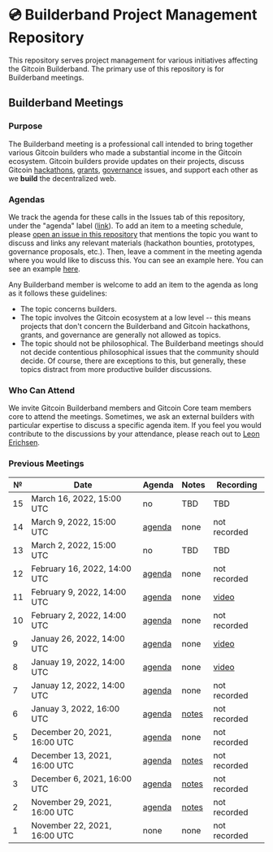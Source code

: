 # 💿 Builderband Project Management Repository

This repository serves project management for various initiatives affecting the Gitcoin Builderband. The primary use of this repository is for Builderband meetings.

## Builderband Meetings
### Purpose
The Builderband meeting is a professional call intended to bring together various Gitcoin builders who made a substantial income in the Gitcoin ecosystem. Gitcoin builders provide updates on their projects, discuss Gitcoin [hackathons](https://gitcoin.co/hackathons), [grants](https://gitcoin.co/grants/), [governance](https://gov.gitcoin.co/) issues, and support each other as we **build** the decentralized web.

### Agendas
We track the agenda for these calls in the Issues tab of this repository, under the "agenda" label ([link](https://github.com/leoneric/builderband/issues?q=label%3A%22agenda%22+)). To add an item to a meeting schedule, please [open an issue in this repository](https://github.com/leoneric/builderband/issues) that mentions the topic you want to discuss and links any relevant materials (hackathon bounties, prototypes, governance proposals, etc.). Then, leave a comment in the meeting agenda where you would like to discuss this. You can see an example here. You can see an example [here](https://github.com/leoneric/builderband/issues/1#issuecomment-981077553).

Any Builderband member is welcome to add an item to the agenda as long as it follows these guidelines:
- The topic concerns builders.
- The topic involves the Gitcoin ecosystem at a low level -- this means projects that don't concern the Builderband and Gitcoin hackathons, grants, and governance are generally not allowed as topics.
- The topic should not be philosophical. The Builderband meetings should not decide contentious philosophical issues that the community should decide. Of course, there are exceptions to this, but generally, these topics distract from more productive builder discussions.

### Who Can Attend
We invite Gitcoin Builderband members and Gitcoin Core team members core to attend the meetings. Sometimes, we ask an external builders with particular expertise to discuss a specific agenda item. If you feel you would contribute to the discussions by your attendance, please reach out to [Leon Erichsen](mailto:leon@gitcoin.co).

### Previous Meetings

| №   | Date                                 | Agenda                                              | Notes                                                                                                                                                                    | Recording       |
| --- | ------------------------------------ | --------------------------------------------------- | ------------------------------------------------------------------------------------------------------------------------------------------------------------------------ | --------------- |
| 15 | March 16, 2022, 15:00 UTC          | no | TBD | TBD |
| 14 | March 9, 2022, 15:00 UTC          | [agenda](https://github.com/builderband/pm/issues/16) | none | not recorded |
| 13 | March 2, 2022, 15:00 UTC          | no | TBD | TBD |
| 12 | February 16, 2022, 14:00 UTC          | [agenda](https://github.com/builderband/pm/issues/15) | none | not recorded |
| 11 | February 9, 2022, 14:00 UTC          | [agenda](https://github.com/builderband/pm/issues/14) | none | [video](https://youtu.be/bk_vmXPPpRk) |
| 10 | February 2, 2022, 14:00 UTC          | [agenda](https://github.com/builderband/pm/issues/13) | none | not recorded |
| 9 | Januay 26, 2022, 14:00 UTC          | [agenda](https://github.com/builderband/pm/issues/11) | none | [video](https://youtu.be/x1mY3fNvMSA) |
| 8 | Januay 19, 2022, 14:00 UTC          | [agenda](https://github.com/builderband/pm/issues/10) | none | [video](https://youtu.be/MPn_AQrz0eQ) | 
| 7 | Januay 12, 2022, 14:00 UTC          | [agenda](https://github.com/builderband/pm/issues/9) | none | not recorded |
| 6 | Januay 3, 2022, 16:00 UTC          | [agenda](https://github.com/leoneric/builderband/issues/8) | [notes](https://github.com/builderband/pm/issues/8#issuecomment-1004853633) | not recorded |
| 5 | December 20, 2021, 16:00 UTC          | [agenda](https://github.com/leoneric/builderband/issues/7) | none | not recorded |
| 4 | December 13, 2021, 16:00 UTC          | [agenda](https://github.com/leoneric/builderband/issues/5) | [notes](https://github.com/leoneric/builderband/issues/5#issuecomment-995637887) | not recorded |
| 3 | December 6, 2021, 16:00 UTC          | [agenda](https://github.com/leoneric/builderband/issues/2) | [notes](https://github.com/leoneric/builderband/issues/2#issuecomment-990958212) | not recorded |
| 2 | November 29, 2021, 16:00 UTC          | [agenda](https://github.com/leoneric/builderband/issues/1) | [notes](https://github.com/leoneric/builderband/issues/1#issuecomment-983477136) | not recorded |
| 1 | November 22, 2021, 16:00 UTC          | none | none | not recorded |
